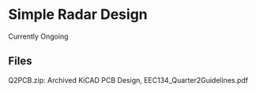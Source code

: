 # Simple Radar Design
Currently Ongoing

## Files
Q2PCB.zip: Archived KiCAD PCB Design, EEC134_Quarter2Guidelines.pdf
